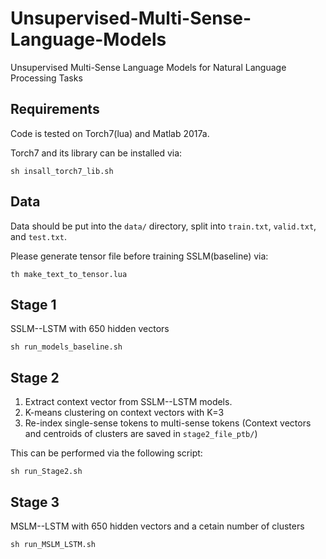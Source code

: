 # Unsupervised-Multi-Sense-Language-Models
Unsupervised Multi-Sense Language Models for Natural Language Processing Tasks

## Requirements
Code is tested on Torch7(lua) and Matlab 2017a. 

Torch7 and its library can be installed via:
```
sh insall_torch7_lib.sh
```

## Data
Data should be put into the `data/` directory, split into `train.txt`, `valid.txt`, and `test.txt`.

Please generate tensor file before training SSLM(baseline) via:
```
th make_text_to_tensor.lua
```

## Stage 1
SSLM--LSTM with 650 hidden vectors
```
sh run_models_baseline.sh
```

## Stage 2
1) Extract context vector from SSLM--LSTM models.
2) K-means clustering on context vectors with K=3
3) Re-index single-sense tokens to multi-sense tokens
(Context vectors and centroids of clusters are saved in `stage2_file_ptb/`)

This can be performed via the following script:
```
sh run_Stage2.sh
```

## Stage 3
MSLM--LSTM with 650 hidden vectors and a cetain number of clusters
```
sh run_MSLM_LSTM.sh
```
